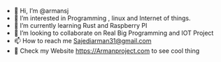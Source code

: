 - 👋 Hi, I’m @armansj
- 👀 I’m interested in Programming , linux and Internet of things.
- 🌱 I’m currently learning Rust and Raspberry PI
- 💞️ I’m looking to collaborate on Real Big Programming and IOT Project
- 📫 How to reach me Sajediarman31@gmail.com
- 🎲 Check my Website https://Armanproject.com to see cool thing

<!---
armansj/armansj is a ✨ special ✨ repository because its `README.md` (this file) appears on your GitHub profile.
You can click the Preview link to take a look at your changes.
--->
